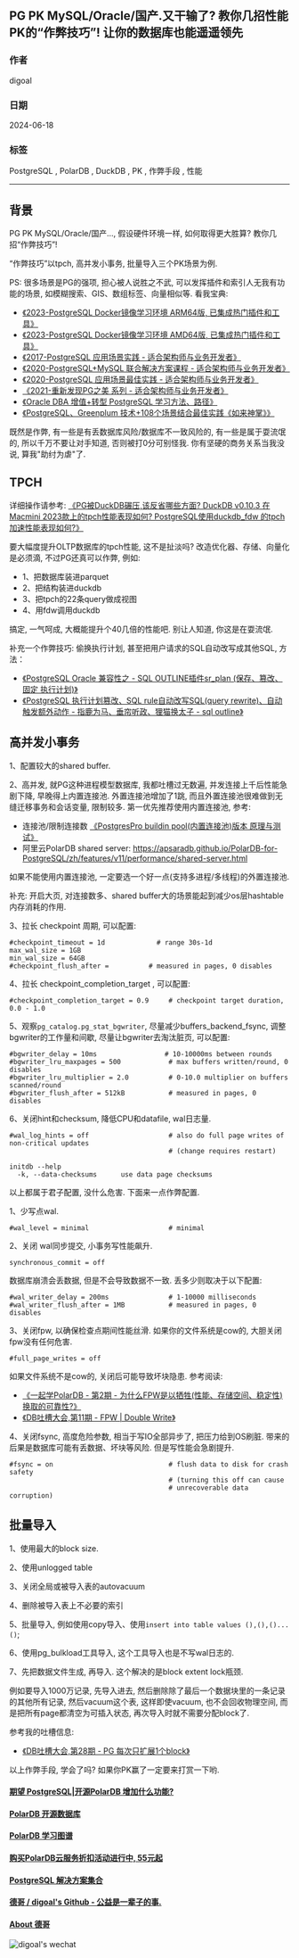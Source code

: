 ## PG PK MySQL/Oracle/国产.又干输了? 教你几招性能PK的“作弊技巧”! 让你的数据库也能遥遥领先     
                     
### 作者                                            
digoal                                            
                                            
### 日期                                            
2024-06-18                                 
                                            
### 标签                           
PostgreSQL , PolarDB , DuckDB , PK , 作弊手段 , 性能  
                                            
----                                            
                                            
## 背景      
  
  
PG PK MySQL/Oracle/国产..., 假设硬件环境一样, 如何取得更大胜算? 教你几招“作弊技巧”!    
  
“作弊技巧”以tpch, 高并发小事务, 批量导入三个PK场景为例.    
  
PS: 很多场景是PG的强项, 担心被人说胜之不武, 可以发挥插件和索引人无我有功能的场景, 如模糊搜索、GIS、数组标签、向量相似等. 看我宝典:   
- [《2023-PostgreSQL Docker镜像学习环境 ARM64版, 已集成热门插件和工具》](../202308/20230814_02.md)       
- [《2023-PostgreSQL Docker镜像学习环境 AMD64版, 已集成热门插件和工具》](../202307/20230710_03.md)    
- [《2017-PostgreSQL 应用场景实践 - 适合架构师与业务开发者》](../201805/20180524_02.md)    
- [《2020-PostgreSQL+MySQL 联合解决方案课程 - 适合架构师与业务开发者》](../202001/20200118_02.md)    
- [《2020-PostgreSQL 应用场景最佳实践 - 适合架构师与业务开发者》](../202009/20200903_02.md)    
- [《2021-重新发现PG之美 系列 - 适合架构师与业务开发者》](../202105/20210526_02.md)    
- [《Oracle DBA 增值+转型 PostgreSQL 学习方法、路径》](../201804/20180425_01.md)     
- [《PostgreSQL、Greenplum 技术+108个场景结合最佳实践《如来神掌》》](../201706/20170601_02.md)      
  
既然是作弊, 有一些是有丢数据库风险/数据库不一致风险的, 有一些是属于耍流氓的, 所以千万不要让对手知道, 否则被打0分可别怪我. 你有坚硬的商务关系当我没说, 算我"助纣为虐"了.    
  
## TPCH  
详细操作请参考: [《PG被DuckDB碾压,该反省哪些方面? DuckDB v0.10.3 在Macmini 2023款上的tpch性能表现如何? PostgreSQL使用duckdb_fdw 的tpch加速性能表现如何?》](../202405/20240525_01.md)    
  
要大幅度提升OLTP数据库的tpch性能, 这不是扯淡吗? 改造优化器、存储、向量化是必须滴, 不过PG还真可以作弊, 例如:  
- 1、把数据库装进parquet  
- 2、把结构装进duckdb  
- 3、把tpch的22条query做成视图  
- 4、用fdw调用duckdb  
  
搞定, 一气呵成, 大概能提升个40几倍的性能吧.  别让人知道, 你这是在耍流氓.    
  
补充一个作弊技巧: 偷换执行计划, 甚至把用户请求的SQL自动改写成其他SQL, 方法：   
- [《PostgreSQL Oracle 兼容性之 - SQL OUTLINE插件sr_plan (保存、篡改、固定 执行计划)》](../201702/20170228_01.md)  
- [《PostgreSQL 执行计划篡改、SQL rule自动改写SQL(query rewrite)、自动触发额外动作 - 指鹿为马、垂帘听政、狸猫换太子 - sql outline》](../202105/20210525_01.md)  
  
## 高并发小事务  
1、配置较大的shared buffer.  
  
2、高并发, 就PG这种进程模型数据库, 我都吐槽过无数遍, 并发连接上千后性能急剧下降, 早晚得上内置连接池. 外置连接池增加了1跳, 而且外置连接池很难做到无缝迁移事务和会话变量, 限制较多. 第一优先推荐使用内置连接池, 参考:   
- 连接池/限制连接数 [《PostgresPro buildin pool(内置连接池)版本 原理与测试》](../201805/20180521_03.md)     
- 阿里云PolarDB shared server: https://apsaradb.github.io/PolarDB-for-PostgreSQL/zh/features/v11/performance/shared-server.html  
  
如果不能使用内置连接池, 一定要选一个好一点(支持多进程/多线程)的外置连接池.    
   
补充: 开启大页, 对连接数多、shared buffer大的场景能起到减少os层hashtable内存消耗的作用.   
  
3、拉长 checkpoint 周期, 可以配置:   
```  
#checkpoint_timeout = 1d             # range 30s-1d  
max_wal_size = 1GB  
min_wal_size = 64GB  
#checkpoint_flush_after =          # measured in pages, 0 disables  
```  
  
4、拉长 checkpoint_completion_target , 可以配置:  
```  
#checkpoint_completion_target = 0.9     # checkpoint target duration, 0.0 - 1.0  
```   
  
5、观察`pg_catalog.pg_stat_bgwriter`, 尽量减少buffers_backend_fsync, 调整bgwriter的工作量和间歇, 尽量让bgwriter去淘汰脏页, 可以配置:  
```  
#bgwriter_delay = 10ms                 # 10-10000ms between rounds  
#bgwriter_lru_maxpages = 500            # max buffers written/round, 0 disables  
#bgwriter_lru_multiplier = 2.0          # 0-10.0 multiplier on buffers scanned/round  
#bgwriter_flush_after = 512kB           # measured in pages, 0 disables  
```  
  
6、关闭hint和checksum, 降低CPU和datafile, wal日志量.   
```  
#wal_log_hints = off                    # also do full page writes of non-critical updates  
                                        # (change requires restart)  
```  
  
```  
initdb --help  
  -k, --data-checksums      use data page checksums  
```  
  
以上都属于君子配置, 没什么危害. 下面来一点作弊配置.    
  
1、少写点wal.    
```  
#wal_level = minimal                    # minimal  
```  
  
2、关闭 wal同步提交, 小事务写性能飙升.    
```  
synchronous_commit = off  
```  
  
数据库崩溃会丢数据, 但是不会导致数据不一致. 丢多少则取决于以下配置:    
```  
#wal_writer_delay = 200ms               # 1-10000 milliseconds  
#wal_writer_flush_after = 1MB           # measured in pages, 0 disables  
```  
  
3、关闭fpw, 以确保检查点期间性能丝滑. 如果你的文件系统是cow的, 大胆关闭fpw没有任何危害.   
```  
#full_page_writes = off  
```  
  
如果文件系统不是cow的, 关闭后可能导致坏块隐患. 参考阅读:   
- [《一起学PolarDB - 第2期 - 为什么FPW是以牺牲(性能、存储空间、稳定性)换取的可靠性?》](../202112/20211228_02.md)    
- [《DB吐槽大会,第11期 - FPW | Double Write》](../202108/20210830_02.md)    
  
4、关闭fsync, 高度危险参数, 相当于写IO全部异步了, 把压力给到OS刷脏. 带来的后果是数据库可能有丢数据、坏块等风险. 但是写性能会急剧提升.      
```  
#fsync = on                             # flush data to disk for crash safety  
                                        # (turning this off can cause  
                                        # unrecoverable data corruption)  
```  
  
## 批量导入  
1、使用最大的block size.  
  
2、使用unlogged table  
  
3、关闭全局或被导入表的autovacuum  
  
4、删除被导入表上不必要的索引  
  
5、批量导入, 例如使用copy导入、使用`insert into table values (),(),()...()`;   
  
6、使用pg_bulkload工具导入, 这个工具导入也是不写wal日志的.    
  
7、先把数据文件生成, 再导入. 这个解决的是block extent lock瓶颈.    
  
例如要导入1000万记录, 先导入进去, 然后删除除了最后一个数据块里的一条记录的其他所有记录, 然后vacuum这个表, 这样即使vacuum, 也不会回收物理空间, 而是把所有page都清空为可插入状态, 再次导入时就不需要分配block了.  
  
参考我的吐槽信息:  
- [《DB吐槽大会,第28期 - PG 每次只扩展1个block》](../202109/20210903_03.md)    
  
以上作弊手段, 学会了吗? 如果你PK赢了一定要来打赏一下哟.    
    
    
  
#### [期望 PostgreSQL|开源PolarDB 增加什么功能?](https://github.com/digoal/blog/issues/76 "269ac3d1c492e938c0191101c7238216")
  
  
#### [PolarDB 开源数据库](https://openpolardb.com/home "57258f76c37864c6e6d23383d05714ea")
  
  
#### [PolarDB 学习图谱](https://www.aliyun.com/database/openpolardb/activity "8642f60e04ed0c814bf9cb9677976bd4")
  
  
#### [购买PolarDB云服务折扣活动进行中, 55元起](https://www.aliyun.com/activity/new/polardb-yunparter?userCode=bsb3t4al "e0495c413bedacabb75ff1e880be465a")
  
  
#### [PostgreSQL 解决方案集合](../201706/20170601_02.md "40cff096e9ed7122c512b35d8561d9c8")
  
  
#### [德哥 / digoal's Github - 公益是一辈子的事.](https://github.com/digoal/blog/blob/master/README.md "22709685feb7cab07d30f30387f0a9ae")
  
  
#### [About 德哥](https://github.com/digoal/blog/blob/master/me/readme.md "a37735981e7704886ffd590565582dd0")
  
  
![digoal's wechat](../pic/digoal_weixin.jpg "f7ad92eeba24523fd47a6e1a0e691b59")
  
